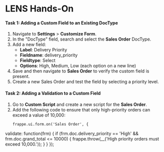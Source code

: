 # LENS Hands-On

#### **Task 1: Adding a Custom Field to an Existing DocType**

1.  Navigate to **Settings** > **Customize Form**.
2.  In the "DocType" field, search and select the **Sales Order** DocType.
3.  Add a new field:
    -   **Label**: Delivery Priority
    -   **Fieldname**: delivery_priority
    -   **Fieldtype**: Select
    -   **Options**: High, Medium, Low (each option on a new line)
4.  Save and then navigate to **Sales Order** to verify the custom field is present.
5.  Create a new Sales Order and test the field by selecting a priority level.

#### **Task 2: Adding a Validation to a Custom Field**

1.  Go to **Custom Script** and create a new script for the **Sales Order**.
2.  Add the following code to ensure that only high-priority orders can exceed a value of 10,000:
    ``` 
    frappe.ui.form.on('Sales Order', {
   validate: function(frm) {
      if (frm.doc.delivery_priority == 'High' && frm.doc.grand_total <= 10000) {
         frappe.throw(__('High priority orders must exceed 10,000.'));
      }
   }
});
<!--stackedit_data:
eyJoaXN0b3J5IjpbLTEwNjE3NjUzOCwtMTI5NzA1ODQwNV19
-->